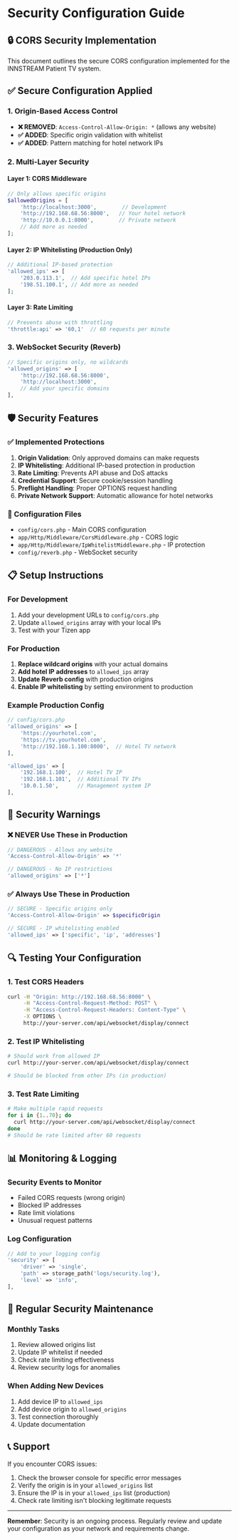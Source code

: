 # Security Configuration Guide

## 🔒 CORS Security Implementation

This document outlines the secure CORS configuration implemented for the INNSTREAM Patient TV system.

## ✅ **Secure Configuration Applied**

### **1. Origin-Based Access Control**
- **❌ REMOVED**: `Access-Control-Allow-Origin: *` (allows any website)
- **✅ ADDED**: Specific origin validation with whitelist
- **✅ ADDED**: Pattern matching for hotel network IPs

### **2. Multi-Layer Security**

#### **Layer 1: CORS Middleware**
```php
// Only allows specific origins
$allowedOrigins = [
    'http://localhost:3000',        // Development
    'http://192.168.68.56:8000',   // Your hotel network
    'http://10.0.0.1:8000',        // Private network
    // Add more as needed
];
```

#### **Layer 2: IP Whitelisting** (Production Only)
```php
// Additional IP-based protection
'allowed_ips' => [
    '203.0.113.1',  // Add specific hotel IPs
    '198.51.100.1', // Add more as needed
];
```

#### **Layer 3: Rate Limiting**
```php
// Prevents abuse with throttling
'throttle:api' => '60,1'  // 60 requests per minute
```

### **3. WebSocket Security (Reverb)**
```php
// Specific origins only, no wildcards
'allowed_origins' => [
    'http://192.168.68.56:8000',
    'http://localhost:3000',
    // Add your specific domains
],
```

## 🛡️ **Security Features**

### **✅ Implemented Protections**

1. **Origin Validation**: Only approved domains can make requests
2. **IP Whitelisting**: Additional IP-based protection in production
3. **Rate Limiting**: Prevents API abuse and DoS attacks
4. **Credential Support**: Secure cookie/session handling
5. **Preflight Handling**: Proper OPTIONS request handling
6. **Private Network Support**: Automatic allowance for hotel networks

### **🔧 Configuration Files**

- `config/cors.php` - Main CORS configuration
- `app/Http/Middleware/CorsMiddleware.php` - CORS logic
- `app/Http/Middleware/IpWhitelistMiddleware.php` - IP protection
- `config/reverb.php` - WebSocket security

## 📋 **Setup Instructions**

### **For Development**
1. Add your development URLs to `config/cors.php`
2. Update `allowed_origins` array with your local IPs
3. Test with your Tizen app

### **For Production**
1. **Replace wildcard origins** with your actual domains
2. **Add hotel IP addresses** to `allowed_ips` array
3. **Update Reverb config** with production origins
4. **Enable IP whitelisting** by setting environment to production

### **Example Production Config**
```php
// config/cors.php
'allowed_origins' => [
    'https://yourhotel.com',
    'https://tv.yourhotel.com',
    'http://192.168.1.100:8000',  // Hotel TV network
],

'allowed_ips' => [
    '192.168.1.100',  // Hotel TV IP
    '192.168.1.101',  // Additional TV IPs
    '10.0.1.50',      // Management system IP
],
```

## 🚨 **Security Warnings**

### **❌ NEVER Use These in Production**
```php
// DANGEROUS - Allows any website
'Access-Control-Allow-Origin' => '*'

// DANGEROUS - No IP restrictions
'allowed_origins' => ['*']
```

### **✅ Always Use These in Production**
```php
// SECURE - Specific origins only
'Access-Control-Allow-Origin' => $specificOrigin

// SECURE - IP whitelisting enabled
'allowed_ips' => ['specific', 'ip', 'addresses']
```

## 🔍 **Testing Your Configuration**

### **1. Test CORS Headers**
```bash
curl -H "Origin: http://192.168.68.56:8000" \
     -H "Access-Control-Request-Method: POST" \
     -H "Access-Control-Request-Headers: Content-Type" \
     -X OPTIONS \
     http://your-server.com/api/websocket/display/connect
```

### **2. Test IP Whitelisting**
```bash
# Should work from allowed IP
curl http://your-server.com/api/websocket/display/connect

# Should be blocked from other IPs (in production)
```

### **3. Test Rate Limiting**
```bash
# Make multiple rapid requests
for i in {1..70}; do
  curl http://your-server.com/api/websocket/display/connect
done
# Should be rate limited after 60 requests
```

## 📊 **Monitoring & Logging**

### **Security Events to Monitor**
- Failed CORS requests (wrong origin)
- Blocked IP addresses
- Rate limit violations
- Unusual request patterns

### **Log Configuration**
```php
// Add to your logging config
'security' => [
    'driver' => 'single',
    'path' => storage_path('logs/security.log'),
    'level' => 'info',
],
```

## 🔄 **Regular Security Maintenance**

### **Monthly Tasks**
1. Review allowed origins list
2. Update IP whitelist if needed
3. Check rate limiting effectiveness
4. Review security logs for anomalies

### **When Adding New Devices**
1. Add device IP to `allowed_ips`
2. Add device origin to `allowed_origins`
3. Test connection thoroughly
4. Update documentation

## 📞 **Support**

If you encounter CORS issues:
1. Check the browser console for specific error messages
2. Verify the origin is in your `allowed_origins` list
3. Ensure the IP is in your `allowed_ips` list (production)
4. Check rate limiting isn't blocking legitimate requests

---

**Remember**: Security is an ongoing process. Regularly review and update your configuration as your network and requirements change.
